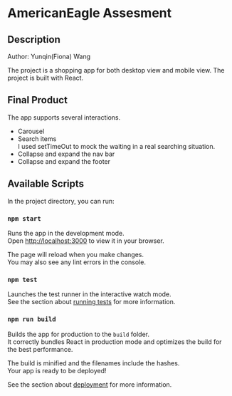 # AmericanEagle Assesment
## Description

Author: Yunqin(Fiona) Wang

The project is a shopping app for both desktop view and mobile view.
The project is built with React.

## Final Product

The app supports several interactions.
<ul>
    <li>Carousel</li>
    <li>Search items </br>
        I used setTimeOut to mock the waiting in a real searching situation.</li>
    <li>Collapse and expand the nav bar </li>
    <li>Collapse and expand the footer </li>
</ul>

## Available Scripts

In the project directory, you can run:

### `npm start`

Runs the app in the development mode.\
Open [http://localhost:3000](http://localhost:3000) to view it in your browser.

The page will reload when you make changes.\
You may also see any lint errors in the console.

### `npm test`

Launches the test runner in the interactive watch mode.\
See the section about [running tests](https://facebook.github.io/create-react-app/docs/running-tests) for more information.

### `npm run build`

Builds the app for production to the `build` folder.\
It correctly bundles React in production mode and optimizes the build for the best performance.

The build is minified and the filenames include the hashes.\
Your app is ready to be deployed!

See the section about [deployment](https://facebook.github.io/create-react-app/docs/deployment) for more information.